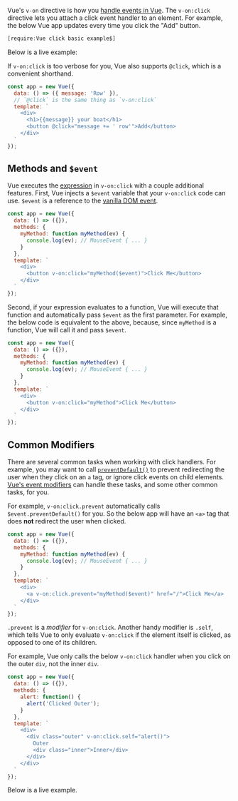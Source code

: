 Vue's `v-on` directive is how you [handle events in Vue](https://vuejs.org/v2/guide/events.html). The `v-on:click` directive lets you attach a click event handler
to an element. For example, the below Vue app updates every time you click
the "Add" button.

```javascript
[require:Vue click basic example$]
```

Below is a live example:

<div id="vue-rendered-content"></div>
<script src="https://unpkg.com/vue/dist/vue.js"></script>
<script>
  new Vue({
    data: () => ({ message: 'Row' }),
    template: `
    <div style="border: 1px solid #ddd; padding: 8px">
      <h1>{{message}} your boat</h1>
      <button v-on:click="message += ' row'">Add</button>
    </div>
    `
  }).$mount('#vue-rendered-content');
</script>

If `v-on:click` is too verbose for you, Vue also supports `@click`, which is a
convenient shorthand.

```javascript
const app = new Vue({
  data: () => ({ message: 'Row' }),
  // `@click` is the same thing as `v-on:click`
  template: `
    <div>
      <h1>{{message}} your boat</h1>
      <button @click="message += ' row'">Add</button>
    </div>
  `
});
```

Methods and `$event`
-------------------

Vue executes the [expression](/tutorials/fundamentals/expressions) in `v-on:click`
with a couple additional features. First, Vue injects a `$event` variable that your
`v-on:click` code can use. `$event` is a reference to the [vanilla DOM event](https://developer.mozilla.org/en-US/docs/Web/Events).

```javascript
const app = new Vue({
  data: () => ({}),
  methods: {
    myMethod: function myMethod(ev) {
      console.log(ev); // MouseEvent { ... }
    }
  },
  template: `
    <div>
      <button v-on:click="myMethod($event)">Click Me</button>
    </div>
  `
});
```

Second, if your expression evaluates to a function, Vue will execute that function
and automatically pass `$event` as the first parameter. For example, the below
code is equivalent to the above, because, since `myMethod` is a function, Vue
will call it and pass `$event`.

```javascript
const app = new Vue({
  data: () => ({}),
  methods: {
    myMethod: function myMethod(ev) {
      console.log(ev); // MouseEvent { ... }
    }
  },
  template: `
    <div>
      <button v-on:click="myMethod">Click Me</button>
    </div>
  `
});
```

Common Modifiers
----------------

There are several common tasks when working with click handlers. For example, you
may want to call [`preventDefault()`](https://developer.mozilla.org/en-US/docs/Web/API/Event/preventDefault) to prevent redirecting the user when they click on an `a` tag,
or ignore click events on child elements. [Vue's event modifiers](https://vuejs.org/v2/guide/events.html#Event-Modifiers) can handle these tasks, and some other common tasks,
for you.

For example, `v-on:click.prevent` automatically calls `$event.preventDefault()`
for you. So the below app will have an `<a>` tag that does **not** redirect the
user when clicked.

```javascript
const app = new Vue({
  data: () => ({}),
  methods: {
    myMethod: function myMethod(ev) {
      console.log(ev); // MouseEvent { ... }
    }
  },
  template: `
    <div>
      <a v-on:click.prevent="myMethod($event)" href="/">Click Me</a>
    </div>
  `
});
```

`.prevent` is a _modifier_ for `v-on:click`. Another handy modifier is
`.self`, which tells Vue to only evaluate `v-on:click` if the element itself
is clicked, as opposed to one of its children.

For example, Vue only calls
the below `v-on:click` handler when you click on the outer `div`, not the inner `div`.

```javascript
const app = new Vue({
  data: () => ({}),
  methods: {
    alert: function() {
      alert('Clicked Outer');
    }
  },
  template: `
    <div>
      <div class="outer" v-on:click.self="alert()">
        Outer
        <div class="inner">Inner</div>
      </div>
    </div>
  `
});
```

Below is a live example.

<style>
  .outer {
    padding: 10px;
    background-color: #ddd;
  }

  .inner {
    margin: 10px;
    padding: 10px;
    background-color: #F0DB4B;
  }
</style>
<div id="vue-rendered-2"></div>

<script>
new Vue({
  data: () => ({}),
  methods: {
    alert: function() {
      alert('Clicked Outer');
    }
  },
  template: `
    <div>
      <div class="outer" v-on:click.self="alert()">
        Outer
        <div class="inner">Inner</div>
      </div>
    </div>
  `
}).$mount('#vue-rendered-2');
</script>
